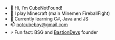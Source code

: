- 👋 Hi, I’m CubeNotFound!
- 👀 I play Minecraft (main Minemen FireballFight)
- 🌱 Currently learning C#, Java and JS
- 📫 notcubeboy@gmail.com
- ⚡ Fun fact: BSG and [BastionDevs](https://GitHub.com/BastionDevs) founder

<!---
- 👋 Hi, I’m @ndrwcube
- 👀 I’m interested in ...
- 🌱 I’m currently learning ...
- 💞️ I’m looking to collaborate on ...
- 📫 How to reach me ...
- 😄 Pronouns: ...
- ⚡ Fun fact: ...
--->

<!---
ndrwcube/ndrwcube is a ✨ special ✨ repository because its `README.md` (this file) appears on your GitHub profile.
You can click the Preview link to take a look at your changes.
--->
